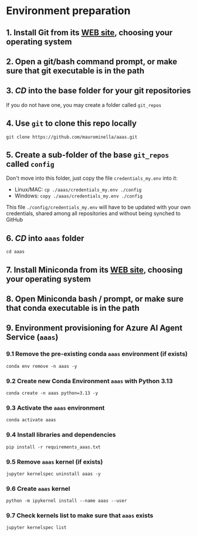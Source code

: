 # Environment preparation

## 1. Install Git from its [WEB site](https://git-scm.com/downloads), choosing your operating system

## 2. Open a git/bash command prompt, or make sure that git executable is in the path

## 3. ***CD*** into the base folder for your git repositories
If you do not have one, you may create a folder called `git_repos`

## 4. Use `git` to clone this repo locally
```git clone https://github.com/maurominella/aaas.git```

## 5. Create a sub-folder of the base `git_repos` called `config`
Don't move into this folder, just copy the file `credentials_my.env` into it:
- Linux/MAC: ```cp ./aaas/credentials_my.env ./config```
- Windows: ```copy ./aaas/credentials_my.env ./config```

This file `./config/credentials_my.env` will have to be updated with your own credentials, shared among all repositories and without being synched to GitHub

## 6. ***CD*** into `aaas` folder
```cd aaas```

## 7. Install Miniconda from its [WEB site](https://www.anaconda.com/docs/getting-started/miniconda/install), choosing your operating system

## 8. Open Miniconda bash / prompt, or make sure that conda executable is in the path

## 9. Environment provisioning for Azure AI Agent Service (`aaas`)

### 9.1 Remove the pre-existing conda `aaas` environment (if exists)
```conda env remove -n aaas -y```

### 9.2 Create new Conda Environment `aaas` with Python 3.13
```conda create -n aaas python=3.13 -y```

### 9.3 Activate the `aaas` environment
```conda activate aaas```

### 9.4 Install libraries and dependencies
```pip install -r requirements_aaas.txt```

### 9.5 Remove `aaas` kernel (if exists)
```jupyter kernelspec uninstall aaas -y```

### 9.6 Create `aaas` kernel 
```python -m ipykernel install --name aaas --user```

### 9.7 Check kernels list to make sure that `aaas` exists
```jupyter kernelspec list```
